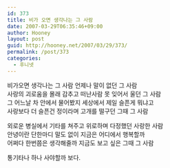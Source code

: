 ```yaml
---
id: 373
title: 비가 오면 생각나는 그 사람
date: 2007-03-29T06:35:46+09:00
author: Hooney
layout: post
guid: http://hooney.net/2007/03/29/373/
permalink: /post/373
categories:
  - 후니넷
---
```

비가오면 생각나는 그 사람 언제나 말이 없던 그 사람  
사랑의 괴로움을 몰래 감추고 떠난사람 못 잊어서 울던 그 사람  
그 어느날 차 안에서 물어봤지 세상에서 제일 슬픈게 뭐냐고  
사랑보다 더 슬픈건 정이라며 고개를 떨구던 그때 그 사람

외로운 병실에서 기타를 쳐주고 위로하며 다정했던 사랑한 사람  
안녕이란 단한마디 말도 없이 지금은 어디에서 행복할까  
어쩌다 한번쯤은 생각해줄까 지금도 보고 싶은 그때 그 사람

통기타나 하나 사야할까 보다.